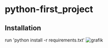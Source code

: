 # python-first_project

## Installation
run 'python install -r requirements.txt'
![grafik](https://user-images.githubusercontent.com/38154610/144713207-4986d80c-3e9f-45ae-9a9f-ad4452829117.png)
